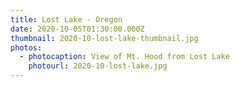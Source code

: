 ```yaml
---
title: Lost Lake - Oregon
date: 2020-10-05T01:30:00.000Z
thumbnail: 2020-10-lost-lake-thumbnail.jpg
photos:
  - photocaption: View of Mt. Hood from Lost Lake
    photourl: 2020-10-lost-lake.jpg
---
```

